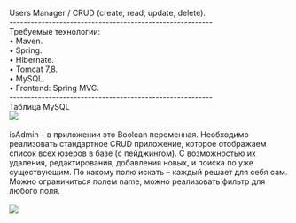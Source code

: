 Users Manager / CRUD (create, read, update, delete).<br>
---------------------------------------------------------<br>
Требуемые технологии:<br>
• Maven.<br>
• Spring.<br>
• Hibernate.<br>
• Tomcat 7,8.<br>
• MySQL.<br>
• Frontend: Spring MVC.<br>
---------------------------------------------------------<br>
Таблица MySQL<br>
<img src="http://i.imgur.com/gNvkuka.png" ><br><br>
isAdmin – в приложении это Boolean переменная.
Необходимо реализовать стандартное CRUD приложение, которое отображаем список всех юзеров в базе (с пейджингом). С возможностью их удаления, редактирования, добавления новых, и поиска по уже существующим.
По какому полю искать – каждый решает для себя сам. Можно ограничиться полем name, можно реализовать фильтр для любого поля.<br><br>
<img src="http://i.imgur.com/1av87WY.png">
